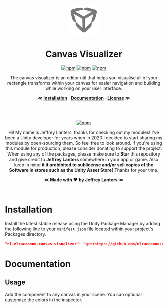 <div align="center">

<img src="https://raw.githubusercontent.com/elraccoone/unity-canvas-visualizer/master/.github/WIKI/logo-transparent.png" height="100px">

</br>

# Canvas Visualizer

[![npm](https://img.shields.io/badge/upm-1.4.0-232c37.svg?style=for-the-badge)]()
[![npm](https://img.shields.io/github/stars/elraccoone/unity-canvas-visualizer.svg?style=for-the-badge)]()
[![npm](https://img.shields.io/badge/build-passing-brightgreen.svg?style=for-the-badge)]()

The canvas visualizer is an editor util that helps you visualise all of your rectangle transforms within your canvas for easier navigation and building while working on your user interface.

**&Lt;**
[**Installation**](#installation) &middot;
[**Documentation**](#documentation) &middot;
[**License**](./LICENSE.md)
**&Gt;**

</br></br>

[![npm](https://img.shields.io/badge/sponsor_the_project-donate-E12C9A.svg?style=for-the-badge)](https://paypal.me/jeffreylanters)

Hi! My name is Jeffrey Lanters, thanks for checking out my modules! I've been a Unity developer for years when in 2020 I decided to start sharing my modules by open-sourcing them. So feel free to look around. If you're using this module for production, please consider donating to support the project. When using any of the packages, please make sure to **Star** this repository and give credit to **Jeffrey Lanters** somewhere in your app or game. Also keep in mind **it it prohibited to sublicense and/or sell copies of the Software in stores such as the Unity Asset Store!** Thanks for your time.

**&Lt;**
**Made with &hearts; by Jeffrey Lanters**
**&Gt;**

</br>

</div>

# Installation

Install the latest stable release using the Unity Package Manager by adding the following line to your `manifest.json` file located within your project's Packages directory.

```json
"nl.elraccoone.canvas-visualizer": "git+https://github.com/elraccoone/unity-canvas-visualizer"
```

# Documentation

## Usage

Add the component to any canvas in your scene. You can optional customize the colors in the inspector.
